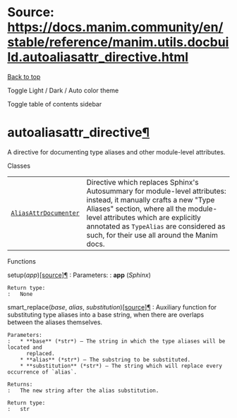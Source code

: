 # Source: https://docs.manim.community/en/stable/reference/manim.utils.docbuild.autoaliasattr_directive.html

[Back to top](#)

Toggle Light / Dark / Auto color theme

Toggle table of contents sidebar

autoaliasattr\_directive[¶](#module-manim.utils.docbuild.autoaliasattr_directive "Link to this heading")
========================================================================================================

A directive for documenting type aliases and other module-level attributes.

Classes

|  |  |
| --- | --- |
| [`AliasAttrDocumenter`](manim.utils.docbuild.autoaliasattr_directive.AliasAttrDocumenter.html#manim.utils.docbuild.autoaliasattr_directive.AliasAttrDocumenter "manim.utils.docbuild.autoaliasattr_directive.AliasAttrDocumenter") | Directive which replaces Sphinx's Autosummary for module-level attributes: instead, it manually crafts a new "Type Aliases" section, where all the module-level attributes which are explicitly annotated as `TypeAlias` are considered as such, for their use all around the Manim docs. |

Functions

setup(*app*)[[source]](../_modules/manim/utils/docbuild/autoaliasattr_directive.html#setup)[¶](#manim.utils.docbuild.autoaliasattr_directive.setup "Link to this definition")
:   Parameters:
    :   **app** (*Sphinx*)

    Return type:
    :   None

smart\_replace(*base*, *alias*, *substitution*)[[source]](../_modules/manim/utils/docbuild/autoaliasattr_directive.html#smart_replace)[¶](#manim.utils.docbuild.autoaliasattr_directive.smart_replace "Link to this definition")
:   Auxiliary function for substituting type aliases into a base
    string, when there are overlaps between the aliases themselves.

    Parameters:
    :   * **base** (*str*) – The string in which the type aliases will be located and
          replaced.
        * **alias** (*str*) – The substring to be substituted.
        * **substitution** (*str*) – The string which will replace every occurrence of `alias`.

    Returns:
    :   The new string after the alias substitution.

    Return type:
    :   str